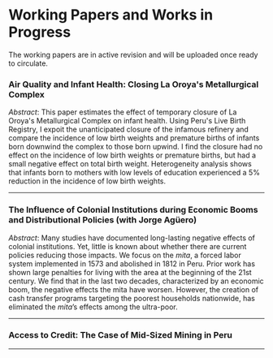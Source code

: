 # Working Papers and Works in Progress
The working papers are in active revision and will be uploaded once ready to circulate. 

### Air Quality and Infant Health: Closing La Oroya's Metallurgical Complex
*Abstract*: This paper estimates the effect of temporary closure of La Oroya's Metallurgical Complex on infant health. Using Peru's Live Birth Registry, I expoit the unanticipated closure of the infamous refinery and compare the incidence of low birth weights and premature births of infants born downwind the complex to those born upwind. I find the closure had no effect on the incidence of low birth weights or premature births, but had a small negative effect on total birth weight. Heterogeneity analysis shows that infants born to mothers with low levels of education experienced a 5% reduction in the incidence of low birth weights.

---

### The Influence of Colonial Institutions during Economic Booms and Distributional Policies (with Jorge Ag&uuml;ero)
*Abstract*: Many studies have documented long-lasting negative effects of colonial institutions. Yet, little is known about whether there are current policies reducing those impacts. We focus on the *mita*, a forced labor system implemented in 1573 and abolished in 1812 in Peru. Prior work has shown large penalties for living with the area at the beginning of the 21st century. We find that in the last two decades, characterized by an economic boom, the negative effects the mita have worsen. However, the creation of cash transfer programs targeting the poorest households nationwide, has eliminated the *mita*’s effects among the ultra-poor.

---

### Access to Credit: The Case of Mid-Sized Mining in Peru


---
